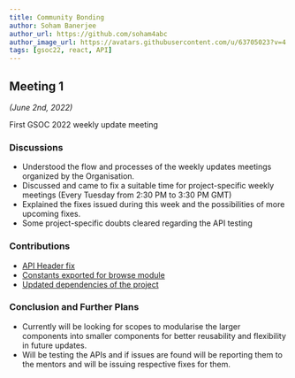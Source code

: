 ```yaml
---
title: Community Bonding
author: Soham Banerjee
author_url: https://github.com/soham4abc
author_image_url: https://avatars.githubusercontent.com/u/63705023?v=4
tags: [gsoc22, react, API]
---
```


<!--
SPDX-License-Identifier: CC-BY-SA-4.0

SPDX-FileCopyrightText: 2022 Soham Banerjee <sohambanerjee4abc@hotmail.com>
-->

## Meeting 1

_(June 2nd, 2022)_

First GSOC 2022 weekly update meeting

<!--truncate-->

### Discussions

- Understood the flow and processes of the weekly updates meetings organized by the Organisation.
- Discussed and came to fix a suitable time for project-specific weekly meetings (Every Tuesday from 2:30 PM to 3:30 PM GMT)
- Explained the fixes issued during this week and the possibilities of more upcoming fixes.
- Some project-specific doubts cleared regarding the API testing

### Contributions

- [API Header fix](https://github.com/fossology/FOSSologyUI/pull/210)
- [Constants exported for browse module](https://github.com/fossology/FOSSologyUI/pull/207)
- [Updated dependencies of the project](https://github.com/fossology/FOSSologyUI/pull/206)

### Conclusion and Further Plans

- Currently will be looking for scopes to modularise the larger components into smaller components for better reusability and flexibility in future updates.
- Will be testing the APIs and if issues are found will be reporting them to the mentors and will be issuing respective fixes for them.
